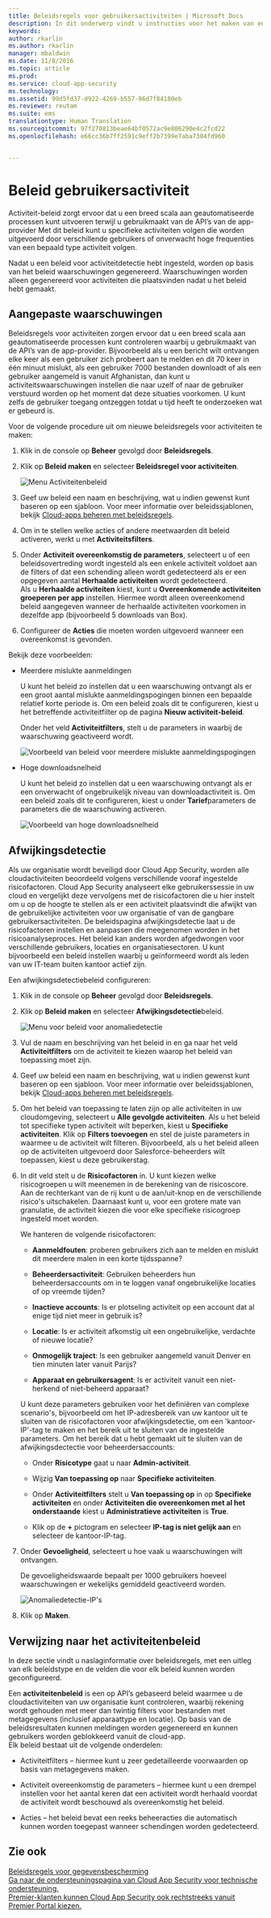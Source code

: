 ```yaml
---
title: Beleidsregels voor gebruikersactiviteiten | Microsoft Docs
description: In dit onderwerp vindt u instructies voor het maken van en werken met beleidsregels voor gebruikersactiviteiten.
keywords: 
author: rkarlin
ms.author: rkarlin
manager: mbaldwin
ms.date: 11/8/2016
ms.topic: article
ms.prod: 
ms.service: cloud-app-security
ms.technology: 
ms.assetid: 99d5fd37-d922-4269-b557-86d7f84180eb
ms.reviewer: reutam
ms.suite: ems
translationtype: Human Translation
ms.sourcegitcommit: 97f270813beae64bf0572ac9e806290e4c2fcd22
ms.openlocfilehash: e66cc36b7ff2591c9eff2b7399e7aba7304fd960


---
```


# <a name="user-activity-policies"></a>Beleid gebruikersactiviteit
Activiteit-beleid zorgt ervoor dat u een breed scala aan geautomatiseerde processen kunt uitvoeren terwijl u gebruikmaakt van de API’s van de app-provider Met dit beleid kunt u specifieke activiteiten volgen die worden uitgevoerd door verschillende gebruikers of onverwacht hoge frequenties van een bepaald type activiteit volgen.  
  
Nadat u een beleid voor activiteitdetectie hebt ingesteld, worden op basis van het beleid waarschuwingen gegenereerd. Waarschuwingen worden alleen gegenereerd voor activiteiten die plaatsvinden nadat u het beleid hebt gemaakt.
  
  
## <a name="custom-alerts"></a>Aangepaste waarschuwingen  
Beleidsregels voor activiteiten zorgen ervoor dat u een breed scala aan geautomatiseerde processen kunt controleren waarbij u gebruikmaakt van de API’s van de app-provider. Bijvoorbeeld als u een bericht wilt ontvangen elke keer als een gebruiker zich probeert aan te melden en dit 70 keer in één minuut mislukt, als een gebruiker 7000 bestanden downloadt of als een gebruiker aangemeld is vanuit Afghanistan, dan kunt u activiteitswaarschuwingen instellen die naar uzelf of naar de gebruiker verstuurd worden op het moment dat deze situaties voorkomen. U kunt zelfs de gebruiker toegang ontzeggen totdat u tijd heeft te onderzoeken wat er gebeurd is.  
  
Voor de volgende procedure uit om nieuwe beleidsregels voor activiteiten te maken:  
  
1.  Klik in de console op **Beheer** gevolgd door **Beleidsregels**.  
  
2.  Klik op **Beleid maken** en selecteer **Beleidsregel voor activiteiten**.  
  
     ![Menu Activiteitenbeleid](./media/activity-policy-menu.png "activity policy menu")  
  
3.  Geef uw beleid een naam en beschrijving, wat u indien gewenst kunt baseren op een sjabloon. Voor meer informatie over beleidssjablonen, bekijk [Cloud-apps beheren met beleidsregels](control-cloud-apps-with-policies.md).  
  
4.  Om in te stellen welke acties of andere meetwaarden dit beleid activeren, werkt u met **Activiteitsfilters**.  
  
5.  Onder **Activiteit overeenkomstig de parameters**, selecteert u of een beleidsovertreding wordt ingesteld als een enkele activiteit voldoet aan de filters of dat een schending alleen wordt gedetecteerd als er een opgegeven aantal **Herhaalde activiteiten** wordt gedetecteerd.  
    Als u **Herhaalde activiteiten** kiest, kunt u **Overeenkomende activiteiten groeperen per app** instellen. Hiermee wordt alleen overeenkomend beleid aangegeven wanneer de herhaalde activiteiten voorkomen in dezelfde app (bijvoorbeeld 5 downloads van Box).  
  
6.  Configureer de **Acties** die moeten worden uitgevoerd wanneer een overeenkomst is gevonden.  
  
Bekijk deze voorbeelden:  
  
-   Meerdere mislukte aanmeldingen  
  
     U kunt het beleid zo instellen dat u een waarschuwing ontvangt als er een groot aantal mislukte aanmeldingspogingen binnen een bepaalde relatief korte periode is. Om een beleid zoals dit te configureren, kiest u het betreffende activiteitfilter op de pagina **Nieuw activiteit-beleid**.  
  
     Onder het veld **Activiteitfilters**, stelt u de parameters in waarbij de waarschuwing geactiveerd wordt.  
  
     ![Voorbeeld van beleid voor meerdere mislukte aanmeldingspogingen](./media/multiple-failed-log-on-attempts-policy-example.png "multiple failed log on attempts policy example")  
  
-   Hoge downloadsnelheid  
  
     U kunt het beleid zo instellen dat u een waarschuwing ontvangt als er een onverwacht of ongebruikelijk niveau van downloadactiviteit is. Om een beleid zoals dit te configureren, kiest u onder **Tarief**parameters de parameters die de waarschuwing activeren.  
  
     ![Voorbeeld van hoge downloadsnelheid](./media/high-download-rate-example.png "high download rate example")  
  
## <a name="anomaly-detection"></a>Afwijkingsdetectie  
Als uw organisatie wordt beveiligd door Cloud App Security, worden alle cloudactiviteiten beoordeeld volgens verschillende vooraf ingestelde risicofactoren. Cloud App Security analyseert elke gebruikerssessie in uw cloud en vergelijkt deze vervolgens met de risicofactoren die u hier instelt om u op de hoogte te stellen als er een activiteit plaatsvindt die afwijkt van de gebruikelijke activiteiten voor uw organisatie of van de gangbare gebruikersactiviteiten. De beleidspagina afwijkingsdetectie laat u de risicofactoren instellen en aanpassen die meegenomen worden in het risicoanalyseproces. Het beleid kan anders worden afgedwongen voor verschillende gebruikers, locaties en organisatiesectoren. U kunt bijvoorbeeld een beleid instellen waarbij u geïnformeerd wordt als leden van uw IT-team buiten kantoor actief zijn.   
  
Een afwijkingsdetectiebeleid configureren:  
  
1.  Klik in de console op **Beheer** gevolgd door **Beleidsregels**.  
  
2.  Klik op **Beleid maken** en selecteer **Afwijkingsdetectie**beleid.  
  
     ![Menu voor beleid voor anomaliedetectie](./media/anomaly-detection-policy-menu.png "Anomaly detection policy menu")  
  
3.  Vul de naam en beschrijving van het beleid in en ga naar het veld **Activiteitfilters** om de activiteit te kiezen waarop het beleid van toepassing moet zijn.  
  
4.  Geef uw beleid een naam en beschrijving, wat u indien gewenst kunt baseren op een sjabloon. Voor meer informatie over beleidssjablonen, bekijk [Cloud-apps beheren met beleidsregels](control-cloud-apps-with-policies.md).  
  
5.  Om het beleid van toepassing te laten zijn op alle activiteiten in uw cloudomgeving, selecteert u **Alle gevolgde activiteiten**. Als u het beleid tot specifieke typen activiteit wilt beperken, kiest u **Specifieke activiteiten**. Klik op **Filters toevoegen** en stel de juiste parameters in waarmee u de activiteit wilt filteren. Bijvoorbeeld, als u het beleid alleen op de activiteiten uitgevoerd door Salesforce-beheerders wilt toepassen, kiest u deze gebruikerstag.  
  
6.  In dit veld stelt u de **Risicofactoren** in. U kunt kiezen welke risicogroepen u wilt meenemen in de berekening van de risicoscore. Aan de rechterkant van de rij kunt u de aan/uit-knop en de verschillende risico's uitschakelen. Daarnaast kunt u, voor een grotere mate van granulatie, de activiteit kiezen die voor elke specifieke risicogroep ingesteld moet worden.  
  
     We hanteren de volgende risicofactoren:  
  
    -   **Aanmeldfouten**: proberen gebruikers zich aan te melden en mislukt dit meerdere malen in een korte tijdsspanne?  
  
    -   **Beheerdersactiviteit**: Gebruiken beheerders hun beheerdersaccounts om in te loggen vanaf ongebruikelijke locaties of op vreemde tijden?  
  
    -   **Inactieve accounts**: Is er plotseling activiteit op een account dat al enige tijd niet meer in gebruik is?  
  
    -   **Locatie**: Is er activiteit afkomstig uit een ongebruikelijke, verdachte of nieuwe locatie?  
  
    -   **Onmogelijk traject**: Is een gebruiker aangemeld vanuit Denver en tien minuten later vanuit Parijs?  
  
    -   **Apparaat en gebruikersagent**: Is er activiteit vanuit een niet-herkend of niet-beheerd apparaat?  
  
     U kunt deze parameters gebruiken voor het definiëren van complexe scenario's, bijvoorbeeld om het IP-adresbereik van uw kantoor uit te sluiten van de risicofactoren voor afwijkingsdetectie, om een 'kantoor-IP'-tag te maken en het bereik uit te sluiten van de ingestelde parameters. Om het bereik dat u hebt gemaakt uit te sluiten van de afwijkingsdectectie voor beheerdersaccounts:  
  
    -   Onder **Risicotype** gaat u naar **Admin-activiteit**.  
  
    -   Wijzig **Van toepassing op** naar **Specifieke activiteiten**.  
  
    -   Onder **Activiteitfilters** stelt u **Van toepassing op** in op **Specifieke activiteiten** en onder **Activiteiten die overeenkomen met al het onderstaande** kiest u **Administratieve activiteiten** is **True**.  
  
    -   Klik op de **+** pictogram en selecteer **IP-tag is niet gelijk aan** en selecteer de kantoor-IP-tag.  
  
7.  Onder **Gevoeligheid**, selecteert u hoe vaak u waarschuwingen wilt ontvangen.  
  
     De gevoeligheidswaarde bepaalt per 1000 gebruikers hoeveel waarschuwingen er wekelijks gemiddeld geactiveerd worden.  
  
     ![Anomaliedetectie-IP's](./media/anomaly-detection-ips.png "anomaly detection IPs")  
  
8.  Klik op **Maken**.  
 
  
## <a name="activity-policy-reference"></a>Verwijzing naar het activiteitenbeleid  
In deze sectie vindt u naslaginformatie over beleidsregels, met een uitleg van elk beleidstype en de velden die voor elk beleid kunnen worden geconfigureerd.  
  
Een **activiteitenbeleid** is een op API’s gebaseerd beleid waarmee u de cloudactiviteiten van uw organisatie kunt controleren, waarbij rekening wordt gehouden met meer dan twintig filters voor bestanden met metagegevens (inclusief apparaattype en locatie). Op basis van de beleidsresultaten kunnen meldingen worden gegenereerd en kunnen gebruikers worden geblokkeerd vanuit de cloud-app.   
Elk beleid bestaat uit de volgende onderdelen:  
  
-   Activiteitfilters – hiermee kunt u zeer gedetailleerde voorwaarden op basis van metagegevens maken.  
  
-   Activiteit overeenkomstig de parameters – hiermee kunt u een drempel instellen voor het aantal keren dat een activiteit wordt herhaald voordat de activiteit wordt beschouwd als overeenkomstig het beleid.  
  
-   Acties – het beleid bevat een reeks beheeracties die automatisch kunnen worden toegepast wanneer schendingen worden gedetecteerd.  
## <a name="see-also"></a>Zie ook  
[Beleidsregels voor gegevensbescherming](data-protection-policies.md)   
[Ga naar de ondersteuningspagina van Cloud App Security voor technische ondersteuning.](http://support.microsoft.com/oas/default.aspx?prid=16031)   
[Premier-klanten kunnen Cloud App Security ook rechtstreeks vanuit Premier Portal kiezen.](https://premier.microsoft.com/)  
  
  


<!--HONumber=Nov16_HO2-->


